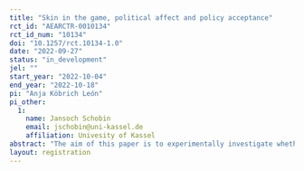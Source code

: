 ```yaml
---
title: "Skin in the game, political affect and policy acceptance"
rct_id: "AEARCTR-0010134"
rct_id_num: "10134"
doi: "10.1257/rct.10134-1.0"
date: "2022-09-27"
status: "in_development"
jel: ""
start_year: "2022-10-04"
end_year: "2022-10-18"
pi: "Anja Köbrich León"
pi_other:
  1:
    name: Jansoch Schobin
    email: jschobin@uni-kassel.de
    affiliation: Univesity of Kassel
abstract: "The aim of this paper is to experimentally investigate whether citizens adapt their climate protection behavior when the reference group does not correspond to their leadership role. "
layout: registration
---
```


